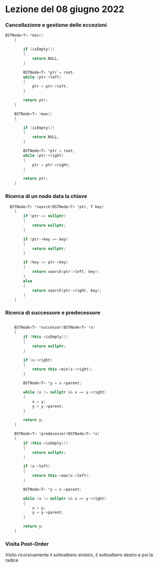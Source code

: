 # Lezione del 08 giugno 2022
 
### Cancellazione e gestione delle eccezioni

```C++
BSTNode<T> *min()
    {

        if (isEmpty())
        {
            return NULL;
        }

        BSTNode<T> *ptr = root;
        while (ptr->left)
        {
            ptr = ptr->left;
        }

        return ptr;
    }

    BSTNode<T> *max()
    {

        if (isEmpty())
        {
            return NULL;
        }

        BSTNode<T> *ptr = root;
        while (ptr->right)
        {
            ptr = ptr->right;
        }

        return ptr;
    }

```

### Ricerca di un nodo data la chiave

```C++
  BSTNode<T> *search(BSTNode<T> *ptr, T key)
    {
        if (ptr == nullptr)
        {
            return nullptr;
        }

        if (ptr->key == key)
        {
            return nullptr;
        }

        if (key <= ptr->key)
        {
            return search(ptr->left, key);
        }
        else
        {
            return search(ptr->right, key);
        }
    }
```

### Ricerca di successore e predecessore

```C++

    BSTNode<T> *successor(BSTNode<T> *x)
    {
        if (this->isEmpty())
        {
            return nullptr;
        }

        if (x->right)
        {
            return this->min(x->right);
        }

        BSTNode<T> *y = x->parent;

        while (x != nullptr && x == y->right)
        {
            x = y;
            y = y->parent;
        }

        return y;
    }

    BSTNode<T> *predecessor(BSTNode<T> *x)
    {
        if (this->isEmpty())
        {
            return nullptr;
        }

        if (x->left)
        {
            return this->max(x->left);
        }

        BSTNode<T> *y = x->parent;

        while (x != nullptr && x == y->right)
        {
            x = y;
            y = y->parent;
        }

        return y;
    }

```

### Visita Post-Order

Visito ricorsivamente il sottoalbero sinistro, il sottoalbero destro e poi la radice

